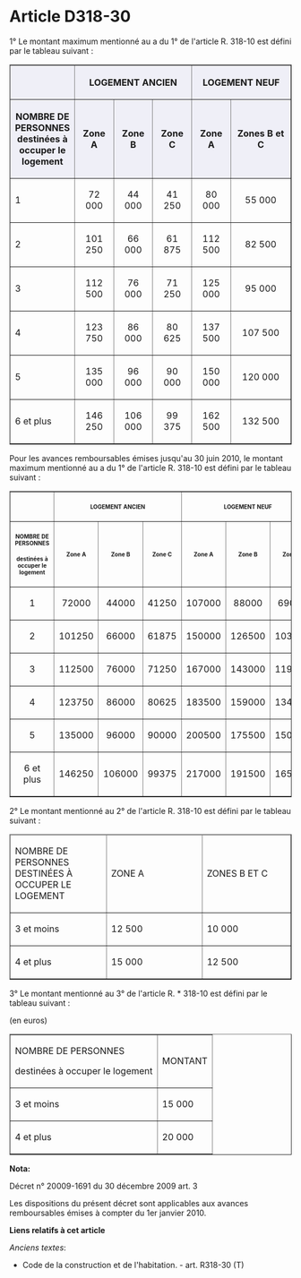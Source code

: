 # Article D318-30

1° Le montant maximum mentionné au a du 1° de l'article R. 318-10 est défini par le tableau suivant : 

<table border="1" cellspacing="1" cellpadding="4">
    <thead>
      <tr>
        <th align="center" width="65" bgcolor="#efeff7">

</th>
        <th align="center" colspan="3" bgcolor="#efeff7" width="195">

LOGEMENT ANCIEN </th>
        <th align="center" bgcolor="#efeff7" colspan="2" width="195">

LOGEMENT NEUF </th>
      </tr>
      <tr>
        <th width="65" bgcolor="#efeff7" align="center">

NOMBRE DE PERSONNES destinées à occuper le logement </th>
        <th bgcolor="#efeff7" align="center" width="65">

Zone A </th>
        <th width="65" align="center" bgcolor="#efeff7">

Zone B </th>
        <th bgcolor="#efeff7" align="center" width="65">

Zone C </th>
        <th bgcolor="#efeff7" align="center" width="65">

Zone A </th>
        <th bgcolor="#efeff7" width="130" align="center">

Zones B et C </th>
      </tr>
    </thead>
    <tbody>
      <tr>
        <td align="left">

1 </td>
        <td align="center">

72 000 </td>
        <td align="center">

44 000 </td>
        <td align="center">

41 250 </td>
        <td align="center">

80 000 </td>
        <td align="center">

55 000 </td>
      </tr>
      <tr>
        <td align="left">

2 </td>
        <td align="center">

101 250 </td>
        <td align="center">

66 000 </td>
        <td align="center">

61 875 </td>
        <td align="center">

112 500 </td>
        <td align="center">

82 500 </td>
      </tr>
      <tr>
        <td align="left">

3 </td>
        <td align="center">

112 500 </td>
        <td align="center">

76 000 </td>
        <td align="center">

71 250 </td>
        <td align="center">

125 000 </td>
        <td align="center">

95 000 </td>
      </tr>
      <tr>
        <td align="left">

4 </td>
        <td align="center">

123 750 </td>
        <td align="center">

86 000 </td>
        <td align="center">

80 625 </td>
        <td align="center">

137 500 </td>
        <td align="center">

107 500 </td>
      </tr>
      <tr>
        <td align="left">

5 </td>
        <td align="center">

135 000 </td>
        <td align="center">

96 000 </td>
        <td align="center">

90 000 </td>
        <td align="center">

150 000 </td>
        <td align="center">

120 000 </td>
      </tr>
      <tr>
        <td align="left">

6 et plus </td>
        <td align="center">

146 250 </td>
        <td align="center">

106 000 </td>
        <td align="center">

99 375 </td>
        <td align="center">

162 500 </td>
        <td align="center">

132 500 </td>
      </tr>
    </tbody>
  </table>

Pour les avances remboursables émises jusqu'au  30 juin 2010, le montant maximum mentionné au a du 1° de l'article R. 318-10
est défini par le tableau suivant : 

<table border="1">
  <tbody>
    <tr>
      <th>

</th>
      <th colspan="3">

<font size="1">LOGEMENT ANCIEN 

</font>
      </th>
      <th colspan="3">

<font size="1">LOGEMENT NEUF 

</font>
      </th>
    </tr>
    <tr>
      <th>

<font size="1">NOMBRE DE PERSONNES </font>

<font size="1">destinées à occuper le logement 

</font>

</th>
      <th>

<font size="1">Zone A 

</font>
      </th>
      <th>

<font size="1">Zone B 

</font>
      </th>
      <th>

<font size="1">Zone C 

</font>
      </th>
      <th>

<font size="1">Zone A 

</font>
      </th>
      <th>

<font size="1">Zone B 

</font>
      </th>
      <th>

<font size="1">Zone C 

</font>
      </th>
    </tr>
    <tr>
      <td align="center">

1 

</td>
      <td align="center">

72000 

</td>
      <td align="center">

44000 

</td>
      <td align="center">

41250 

</td>
      <td align="center">

107000 

</td>
      <td align="center">

88000 

</td>
      <td align="center">

69000 

</td>
    </tr>
    <tr>
      <td align="center">

2 

</td>
      <td align="center">

101250 

</td>
      <td align="center">

66000 

</td>
      <td align="center">

61875 

</td>
      <td align="center">

150000 

</td>
      <td align="center">

126500 

</td>
      <td align="center">

103000 

</td>
    </tr>
    <tr>
      <td align="center">

3 

</td>
      <td align="center">

112500 

</td>
      <td align="center">

76000 

</td>
      <td align="center">

71250 

</td>
      <td align="center">

167000 

</td>
      <td align="center">

143000 

</td>
      <td align="center">

119000 

</td>
    </tr>
    <tr>
      <td align="center">

4 

</td>
      <td align="center">

123750 

</td>
      <td align="center">

86000 

</td>
      <td align="center">

80625 

</td>
      <td align="center">

183500 

</td>
      <td align="center">

159000 

</td>
      <td align="center">

134500 

</td>
    </tr>
    <tr>
      <td align="center">

5 

</td>
      <td align="center">

135000 

</td>
      <td align="center">

96000 

</td>
      <td align="center">

90000 

</td>
      <td align="center">

200500 

</td>
      <td align="center">

175500 

</td>
      <td align="center">

150000 

</td>
    </tr>
    <tr>
      <td align="center">

6 et plus 

</td>
      <td align="center">

146250 

</td>
      <td align="center">

106000 

</td>
      <td align="center">

99375 

</td>
      <td align="center">

217000 

</td>
      <td align="center">

191500 

</td>
      <td align="center">

165500 

</td>
    </tr>
  </tbody>
</table>

2° Le montant mentionné au 2° de l'article R. 318-10 est défini par le tableau suivant : 

<table border="1" cellspacing="1" cellpadding="0">
  <thead>
    <tr>
      <td width="156">

NOMBRE DE PERSONNES DESTINÉES À OCCUPER LE LOGEMENT 

</td>
      <td width="156">

ZONE A 

</td>
      <td width="143">

ZONES B ET C 

</td>
    </tr>
  </thead>
  <tbody>
    <tr>
      <td valign="top">

3 et moins 

</td>
      <td valign="top">

12 500 

</td>
      <td valign="top">

10 000 

</td>
    </tr>
    <tr>
      <td valign="top">

4 et plus 

</td>
      <td valign="top">

15 000 

</td>
      <td valign="top">

12 500 

</td>
    </tr>
  </tbody>
</table>

3° Le montant mentionné au 3° de l'article R. * 318-10 est défini par le tableau suivant : 

(en euros) 

<table cellpadding="0" border="1">
  <tbody>
    <tr>
      <td>

NOMBRE DE PERSONNES 

destinées à occuper le logement 

</td>
      <td>

MONTANT 

</td>
    </tr>
    <tr>
      <td>

3 et moins 

</td>
      <td>

15 000 

</td>
    </tr>
    <tr>
      <td>

4 et plus 

</td>
      <td>

20 000

</td>
    </tr>
  </tbody>
</table>

**Nota:**

Décret n° 20009-1691 du 30 décembre 2009 art. 3

Les dispositions du présent décret sont applicables aux avances remboursables émises à compter du 1er janvier 2010.

**Liens relatifs à cet article**

_Anciens textes_:

  - Code de la construction et de l'habitation. - art. R318-30 (T)
